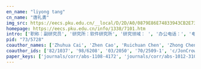 ```yaml
---
en_name: "liyong tang"
cn_name: "唐礼勇"
img_src: https://eecs.pku.edu.cn/__local/D/2D/A0/0879E86E74833943CB2E732967E_9A3C38CC_BD6.vsb?e=.jpg
homepage: https://eecs.pku.edu.cn/info/1338/7101.htm
intro: ['职称：副研究员', '研究所：软件研究所', '研究领域： ', '办公电话：', '电子邮件：tly@pku.edu.cn ', '个人主页： ']
pid: "73/5728"
coauthor_names: ['Zhuhua Cai', 'Zhen Cao', 'Ruichuan Chen', 'Zhong Chen 0001', 'Jon Crowcroft', 'Zhi Guan', 'Wenjia Guo', 'Jian-bin Hu', 'Lingbo Kong', 'Suke Li', 'Eng Keong Lua', 'Sihan Qing', 'Cong Sun 0001', 'Huiping Sun', 'Cong Tang', 'Zhao Wang', 'Anmin Xie', 'Tao Yang 0015', 'Ennan Zhai', 'Long Zhang', 'Xuan Zhao']
coauthor_ids: ['82/1037', '98/6208', '03/2050', '70/2509-1', 'c/JonCrowcroft', '78/7008', '52/3422', '33/6878', '05/4851', '10/6695', '92/969', '83/130', '45/5103-1', '21/2520', '84/5810', '86/981', '17/4230', '67/1120-15', '23/7560', '48/2807', '24/3533']
paper_keys: ['journals/corr/abs-1108-4172', 'journals/corr/abs-1012-3100', 'journals/jcst/CaoGCHT10', 'journals/corr/abs-1108-1350', 'journals/jcst/LiGTC12']
---
```

